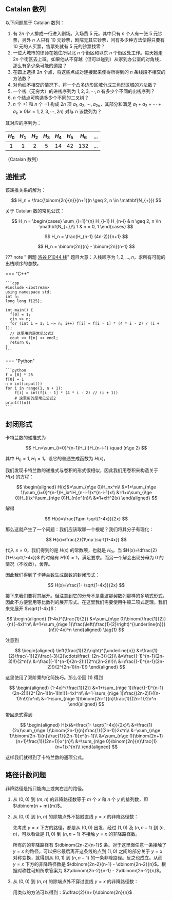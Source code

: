 ## Catalan 数列

以下问题属于 Catalan 数列：

1.  有 $2n$ 个人排成一行进入剧场。入场费 5 元。其中只有 $n$ 个人有一张 5 元钞票，另外 $n$ 人只有 10 元钞票，剧院无其它钞票，问有多少种方法使得只要有 10 元的人买票，售票处就有 5 元的钞票找零？
2.  一位大城市的律师在她住所以北 $n$ 个街区和以东 $n$ 个街区处工作。每天她走 $2n$ 个街区去上班。如果他从不穿越（但可以碰到）从家到办公室的对角线，那么有多少条可能的道路？
3.  在圆上选择 $2n$ 个点，将这些点成对连接起来使得所得到的 $n$ 条线段不相交的方法数？
4.  对角线不相交的情况下，将一个凸多边形区域分成三角形区域的方法数？
5.  一个栈（无穷大）的进栈序列为 $1,2,3, \cdots ,n$ 有多少个不同的出栈序列？
6.  $n$ 个结点可构造多少个不同的二叉树？
7.  $n$ 个 $+1$ 和 $n$ 个 $-1$ 构成 $2n$ 项 $a_1,a_2, \cdots ,a_{2n}$，其部分和满足 $a_1+a_2+ \cdots +a_k \geq 0(k=1,2,3, \cdots ,2n)$ 对与 $n$ 该数列为？

其对应的序列为：

| $H_0$ | $H_1$ | $H_2$ | $H_3$ | $H_4$ | $H_5$ | $H_6$ | ... |
| :---: | :---: | :---: | :---: | :---: | :---: | :---: | :-: |
|   1   |   1   |   2   |   5   |   14  |   42  |  132  | ... |

（Catalan 数列）

## 递推式

该递推关系的解为：

$$
H_n = \frac{\binom{2n}{n}}{n+1}(n \geq 2, n \in \mathbf{N_{+}})
$$

关于 Catalan 数的常见公式：

$$
H_n = \begin{cases}
    \sum_{i=1}^{n} H_{i-1} H_{n-i} & n \geq 2, n \in \mathbf{N_{+}}\\
    1 & n = 0, 1
\end{cases}
$$

$$
H_n = \frac{H_{n-1} (4n-2)}{n+1}
$$

$$
H_n = \binom{2n}{n} - \binom{2n}{n-1}
$$

??? note " 例题 [洛谷 P1044 栈](https://www.luogu.com.cn/problem/P1044)"
    题目大意：入栈顺序为 $1,2,\ldots ,n$，求所有可能的出栈顺序的总数。

=== "C++"

    ```cpp
    #include <iostream>
    using namespace std;
    int n;
    long long f[25];

    int main() {
      f[0] = 1;
      cin >> n;
      for (int i = 1; i <= n; i++) f[i] = f[i - 1] * (4 * i - 2) / (i + 1);
      // 这里用的是常见公式2
      cout << f[n] << endl;
      return 0;
    }
    ```

=== "Python"

    ```python
    f = [0] * 25
    f[0] = 1
    n = int(input())
    for i in range(1, n + 1):
        f[i] = int(f[i - 1] * (4 * i - 2) // (i + 1))
        # 这里用的是常见公式2
    print(f[n])
    ```

## 封闭形式

卡特兰数的递推式为

$$
H_n=\sum_{i=0}^{n-1}H_{i}H_{n-i-1} \quad (n\ge 2)
$$

其中 $H_0=1,H_1=1$。设它的普通生成函数为 $H(x)$。

我们发现卡特兰数的递推式与卷积的形式很相似，因此我们用卷积来构造关于 $H(x)$ 的方程：

$$
\begin{aligned}
H(x)&=\sum_{n\ge 0}H_nx^n\\
&=1+\sum_{n\ge 1}\sum_{i=0}^{n-1}H_ix^iH_{n-i-1}x^{n-i-1}x\\
&=1+x\sum_{i\ge 0}H_{i}x^i\sum_{n\ge 0}H_{n}x^{n}\\
&=1+xH^2(x)
\end{aligned}
$$

解得

$$
H(x)=\frac{1\pm \sqrt{1-4x}}{2x}
$$

那么这就产生了一个问题：我们应该取哪一个根呢？我们将其分子有理化：

$$
H(x)=\frac{2}{1\mp \sqrt{1-4x}}
$$

代入 $x=0$，我们得到的是 $H(x)$ 的常数项，也就是 $H_0$。当 $H(x)=\dfrac{2}{1+\sqrt{1-4x}}$ 的时候有 $H(0)=1$，满足要求。而另一个解会出现分母为 $0$ 的情况（不收敛），舍弃。

因此我们得到了卡特兰数生成函数的封闭形式：

$$
H(x)=\frac{1- \sqrt{1-4x}}{2x}
$$

接下来我们要将其展开。但注意到它的分母不是斐波那契数列那样的多项式形式，因此不方便套用等比数列的展开形式。在这里我们需要使用牛顿二项式定理。我们来先展开 $\sqrt{1-4x}$：

$$
\begin{aligned}
(1-4x)^{\frac{1}{2}}
&=\sum_{n\ge 0}\binom{\frac{1}{2}}{n}(-4x)^n\\
&=1+\sum_{n\ge 1}\frac{\left(\frac{1}{2}\right)^{\underline{n}}}{n!}(-4x)^n
\end{aligned} \tag{1}
$$

注意到

$$
\begin{aligned}
\left(\frac{1}{2}\right)^{\underline{n}}
&=\frac{1}{2}\frac{-1}{2}\frac{-3}{2}\cdots\frac{-(2n-3)}{2}\\
&=\frac{(-1)^{n-1}(2n-3)!!}{2^n}\\
&=\frac{(-1)^{n-1}(2n-2)!}{2^n(2n-2)!!}\\
&=\frac{(-1)^{n-1}(2n-2)!}{2^{2n-1}(n-1)!}
\end{aligned}
$$

这里使用了双阶乘的化简技巧。那么带回 $(1)$ 得到

$$
\begin{aligned}
(1-4x)^{\frac{1}{2}}
&=1+\sum_{n\ge 1}\frac{(-1)^{n-1}(2n-2)!}{2^{2n-1}(n-1)!n!}(-4x)^n\\
&=1-\sum_{n\ge 1}\frac{(2n-2)!}{(n-1)!n!}2x^n\\
&=1-\sum_{n\ge 1}\binom{2n-1}{n}\frac{1}{(2n-1)}2x^n
\end{aligned}
$$

带回原式得到

$$
\begin{aligned}
H(x)&=\frac{1- \sqrt{1-4x}}{2x}\\
&=\frac{1}{2x}\sum_{n\ge 1}\binom{2n-1}{n}\frac{1}{(2n-1)}2x^n\\
&=\sum_{n\ge 1}\binom{2n-1}{n}\frac{1}{(2n-1)}x^{n-1}\\
&=\sum_{n\ge 0}\binom{2n+1}{n+1}\frac{1}{(2n+1)}x^{n}\\
&=\sum_{n\ge 0}\binom{2n}{n}\frac{1}{n+1}x^{n}\\
\end{aligned}
$$

这样我们就得到了卡特兰数的通项公式。

## 路径计数问题

非降路径是指只能向上或向右走的路径。

1.  从 $(0,0)$ 到 $(m,n)$ 的非降路径数等于 $m$ 个 $x$ 和 $n$ 个 $y$ 的排列数，即 $\dbinom{n + m}{m}$。

2.  从 $(0,0)$ 到 $(n,n)$ 的除端点外不接触直线 $y=x$ 的非降路径数：

    先考虑 $y=x$ 下方的路径，都是从 $(0, 0)$ 出发，经过 $(1, 0)$ 及 $(n, n-1)$ 到 $(n,n)$，可以看做是 $(1,0)$ 到 $(n,n-1)$ 不接触 $y=x$ 的非降路径数。

    所有的的非降路径有 $\dbinom{2n-2}{n-1}$ 条。对于这里面任意一条接触了 $y=x$ 的路径，可以把它最后离开这条线的点到 $(1,0)$ 之间的部分关于 $y=x$ 对称变换，就得到从 $(0,1)$ 到 $(n,n-1)$ 的一条非降路径。反之也成立。从而 $y=x$ 下方的非降路径数是 $\dbinom{2n-2}{n-1} - \dbinom{2n-2}{n}$。根据对称性可知所求答案为 $2\dbinom{2n-2}{n-1} - 2\dbinom{2n-2}{n}$。

3.  从 $(0,0)$ 到 $(n,n)$ 的除端点外不穿过直线 $y=x$ 的非降路径数：

    用类似的方法可以得到：$\dfrac{2}{n+1}\dbinom{2n}{n}$
